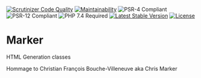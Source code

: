 [![Scrutinizer Code Quality](https://scrutinizer-ci.com/g/HexMakina/Marker/badges/quality-score.png?b=main)](https://scrutinizer-ci.com/g/HexMakina/Marker/?branch=main)
[![Maintainability](https://api.codeclimate.com/v1/badges/b2b950b6a92899acc876/maintainability)](https://codeclimate.com/github/HexMakina/Marker/maintainability)
<img src="https://img.shields.io/badge/PSR-4-brightgreen" alt="PSR-4 Compliant" />
<img src="https://img.shields.io/badge/PSR-12-brightgreen" alt="PSR-12 Compliant" />
<img src="https://img.shields.io/badge/PHP-7.4-brightgreen" alt="PHP 7.4 Required" />
[![Latest Stable Version](http://poser.pugx.org/hexmakina/marker/v)](https://packagist.org/packages/hexmakina/marker)
[![License](http://poser.pugx.org/hexmakina/marker/license)](https://packagist.org/packages/hexmakina/marker)

# Marker
HTML Generation classes

Hommage to Christian François Bouche-Villeneuve aka Chris Marker
